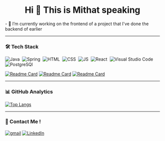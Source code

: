 <h1 align="center">Hi 👋 This is Mithat speaking</h1>
- 🔭 I’m currently working on the frontend of a project that I've done the backend of earlier

<hr class="dotted">

### 🛠 Tech Stack
![Java](https://img.shields.io/badge/-Java-05122A?style=for-the-badge&logo=java&logoColor=E06C00)&nbsp;
![Spring](https://img.shields.io/badge/Spring-05122A?style=for-the-badge&logo=spring&logoColor=72AC41)&nbsp;
![HTML](https://img.shields.io/badge/-HTML-05122A?style=for-the-badge&logo=HTML5&logoColor=E34F26)&nbsp;
![CSS](https://img.shields.io/badge/-CSS-05122A?style=for-the-badge&logo=CSS3&logoColor=268FC9)&nbsp;
![JS](https://img.shields.io/badge/-Javascript-05122A?style=for-the-badge&logo=javascript)&nbsp;
![React](https://img.shields.io/badge/-React-05122A?style=for-the-badge&logo=react)&nbsp;
![Visual Studio Code](https://img.shields.io/badge/-Visual%20Studio%20Code-05122A?style=for-the-badge&logo=visual-studio-code&logoColor=007ACC)&nbsp;
![PostgreSQl](https://img.shields.io/badge/Postgre%20Sql-05122A?style=for-the-badge&logo=postgresql)&nbsp;

[![Readme Card](https://github-readme-stats.vercel.app/api/pin/?username=w1that&repo=store-api-app)](https://github.com/w1that/store-api-app)
[![Readme Card](https://github-readme-stats.vercel.app/api/pin/?username=w1that&repo=Car-Rental-with-Java)](https://github.com/w1that/Car-Rental-with-Java)
[![Readme Card](https://github-readme-stats.vercel.app/api/pin/?username=w1that&repo=Car-Rental-With-React)](https://github.com/w1that/Car-Rental-With-React)



<hr class="dotted">

### 📊 GitHub Analytics  

[![Top Langs](https://github-readme-stats.vercel.app/api/top-langs/?username=w1that&layout=compact)](https://github.com/w1that/github-readme-stats)


<hr class="dotted">


 


### 📩 Contact Me ! 

<a href="mailto:marmarisco860@gmail.com" target="blank"><img align="center" src="https://img.shields.io/badge/Gmail-D14836?style=for-the-badge&logo=gmail&logoColor=white" alt="gmail" /></a>
<a href="https://www.linkedin.com/in/mithat-akbulut-5221401b3/" target="blank"><img align="center" src="https://img.shields.io/badge/LinkedIn-0077B5?style=for-the-badge&logo=linkedin&logoColor=white" alt="LinkedIn" /></a>

